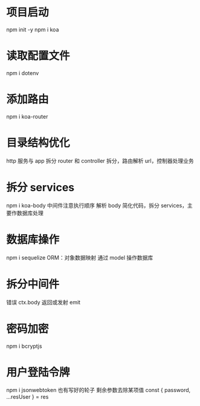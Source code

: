 # 项目启动

npm init -y
npm i koa

# 读取配置文件

npm i dotenv

# 添加路由

npm i koa-router

# 目录结构优化

http 服务与 app 拆分
router 和 controller 拆分，路由解析 url，控制器处理业务

# 拆分 services

npm i koa-body
中间件注意执行顺序
解析 body 简化代码，拆分 services，主要作数据库处理

# 数据库操作

npm i sequelize
ORM：对象数据映射
通过 model 操作数据库

# 拆分中间件

错误 ctx.body 返回或发射 emit

# 密码加密

npm i bcryptjs

# 用户登陆令牌

npm i jsonwebtoken
也有写好的轮子
剩余参数去除某项值 const { password, ...resUser } = res
